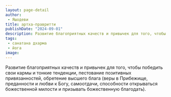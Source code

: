 ```yaml
---
layout: page-detail
author:
 - Яшодеви
title: артха-правритти
publishDate: "2024-09-01"
description: Развитие благоприятных качеств и привычек для того, чтобы победить свои кармы и тонкие тенденции, пестование позитивных привязанностей, обретение высшего блага (веры в Прибежище, преданности и любви к Богу, самоотдачи, способности открываться божественной милости и призывать божественную благодать).
tags:
 - санатана дхарма
 - йога
image: 
---
```


Развитие благоприятных качеств и привычек для того, чтобы победить свои кармы и тонкие тенденции, пестование позитивных привязанностей, обретение высшего блага (веры в Прибежище, преданности и любви к Богу, самоотдачи, способности открываться божественной милости и призывать божественную благодать).

